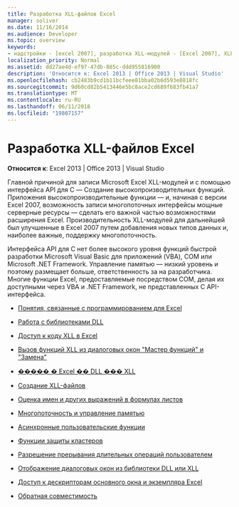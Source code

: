 ```yaml
---
title: Разработка XLL-файлов Excel
manager: soliver
ms.date: 11/16/2014
ms.audience: Developer
ms.topic: overview
keywords:
- надстройки - [excel 2007], разработка XLL-модулей - [Excel 2007], XLL-модулей - [Excel 2007], разработка
localization_priority: Normal
ms.assetid: dd27ae4d-ef97-47db-885c-ddd955816900
description: 'Относится к: Excel 2013 | Office 2013 | Visual Studio'
ms.openlocfilehash: cb2483b9cd1b11bcfeee81bba02b6d593e8818fc
ms.sourcegitcommit: 9d60cd82b5413446e5bc8ace2cd689f683fb41a7
ms.translationtype: MT
ms.contentlocale: ru-RU
ms.lasthandoff: 06/11/2018
ms.locfileid: "19807157"
---
```

# <a name="developing-excel-xlls"></a>Разработка XLL-файлов Excel

**Относится к**: Excel 2013 | Office 2013 | Visual Studio 
  
Главной причиной для записи Microsoft Excel XLL-модулей и с помощью интерфейса API для C — Создание высокопроизводительных функций. Приложения высокопроизводительные функции — и, начиная с версии Excel 2007, возможность записи многопоточных интерфейсы мощные серверные ресурсы — сделать его важной частью возможностями расширения Excel. Производительность XLL-модулей для дальнейшей был улучшенные в Excel 2007 путем добавления новых типов данных и, наиболее важные, поддержку многопоточность.
  
Интерфейса API для C нет более высокого уровня функций быстрой разработки Microsoft Visual Basic для приложений (VBA), COM или Microsoft .NET Framework. Управление памятью — низкий уровень и поэтому размещает больше, ответственность за на разработчика. Многие функции Excel, предоставляемые посредством COM, делая их доступными через VBA и .NET Framework, не представленных C API-интерфейса.


- [Понятия, связанные с программированием для Excel](excel-programming-concepts.md)
  
- [Работа с библиотеками DLL](working-with-dlls.md)
  
- [Доступ к коду XLL в Excel](accessing-xll-code-in-excel.md)
  
- [Вызов функций XLL из диалоговых окон "Мастер функций" и "Замена"](how-to-call-xll-functions-from-the-function-wizard-or-replace-dialog-boxes.md)
  
- [����� � Excel �� DLL ��� XLL](calling-into-excel-from-the-dll-or-xll.md)
  
- [Создание XLL-файлов](creating-xlls.md)
  
- [Оценка имен и других выражений в формулах листов](evaluating-names-and-other-worksheet-formula-expressions.md)
  
- [Многопоточность и управление памятью](multithreading-and-memory-management.md)
  
- [Асинхронные пользовательские функции](asynchronous-user-defined-functions.md)
  
- [Функции защиты кластеров](cluster-safe-functions.md)
  
- [Разрешение прерывания длительных операций пользователем](permitting-user-breaks-in-lengthy-operations.md)
  
- [Отображение диалоговых окон из библиотеки DLL или XLL](displaying-dialog-boxes-from-within-a-dll-or-xll.md)
  
- [Доступ к дескрипторам основного окна и экземпляра Excel](how-to-access-excel-instance-and-main-window-handles.md)
  
- [Обратная совместимость](backward-compatibility.md)
  

